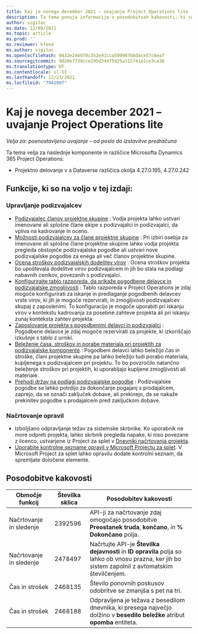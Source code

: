 ```yaml
---
title: Kaj je novega december 2021 – uvajanje Project Operations lite
description: Ta tema ponuja informacije o posodobitvah kakovosti, ki so na voljo v izdaji različice Project Operations lite decembra 2021.
author: sigitac
ms.date: 12/09/2021
ms.topic: article
ms.prod: ''
ms.reviewer: kfend
ms.author: sigitac
ms.openlocfilehash: 0432e2d4970c352e91cca589987bbdace57c6eaf
ms.sourcegitcommit: 9d20e7738cce195d344f5925a115741a1ce3ca36
ms.translationtype: HT
ms.contentlocale: sl-SI
ms.lasthandoff: 12/21/2021
ms.locfileid: "7942997"
---
```

# <a name="whats-new-december-2021---project-operations-lite-deployment"></a>Kaj je novega december 2021 – uvajanje Project Operations lite

_Velja za: poenostavljeno uvajanje – od posla do izstavitve predračuna_

Ta tema velja za naslednje komponente in različice Microsofta Dynamics 365 Project Operations:

- Projektno delovanje v a Dataverse različica okolja 4.27.0.195, 4.27.0.242


## <a name="features-included-in-this-release"></a>Funkcije, ki so na voljo v tej izdaji:

### <a name="subcontract-management"></a>Upravljanje podizvajalcev 

- [Podizvajalec članov projektne skupine](../subcontracting/subcontracting-project-team-members.md) : Vodja projekta lahko ustvari imenovane ali splošne člane ekipe s podizvajalci in podizvajalci, da vpliva na kadrovanje in oceno.
- [Možnosti podizvajalcev za člane projektne skupine](../subcontracting/subcon-options.md) : Pri izbiri osebja za imenovane ali splošne člane projektne skupine lahko vodja projekta pregleda obstoječe podizvajalske pogodbe ali ustvari nove podizvajalske pogodbe za enega ali več članov projektne skupine. 
- [Ocena stroškov podizvajalskih dodelitev virov](../subcontracting/costing-subcon-ra.md) : Ocena stroškov projekta bo upoštevala dodelitve virov podizvajalcem in jih bo stala na podlagi nabavnih cenikov, povezanih s podizvajalci. 
- [Konfigurirajte tablo razporeda, da prikaže pogodbene delavce in podizvajalske zmogljivosti](../subcontracting/configure-sb-subcon.md) : Tablo razporeda v Project Operations je zdaj mogoče konfigurirati za iskanje in predlaganje pogodbenih delavcev vrste virov, ki jih je mogoče rezervirati, in zmogljivosti podizvajalcev skupaj z zaposlenimi. To konfiguracijo je mogoče uporabiti pri iskanju virov v kontekstu kadrovanja za posebne zahteve projekta ali pri iskanju zunaj konteksta zahtev projekta.
- [Zaposlovanje projekta s pogodbenimi delavci in podizvajalci](../subcontracting/staffing-cw.md) : Pogodbene delavce je zdaj mogoče rezervirati za projekte, ki izkoriščajo izkušnje s tablo z urniki.
- [Beleženje časa, stroškov in porabe materiala pri projektih za podizvajalske komponente](../subcontracting/recording-subcon-actuals.md) : Pogodbeni delavci lahko beležijo čas in stroške, člani projektne skupine pa lahko beležijo tudi porabo materiala, kupljenega s podizvajalcem pri projektu. To bo povzročilo natančno beleženje stroškov pri projektih, ki uporabljajo kupljene zmogljivosti ali materiale.
- [Prehodi držav na podlagi podizvajalske pogodbe](../subcontracting/subcon-states.md) : Podizvajalske pogodbe se lahko potrdijo za dokončanje pogajanj s prodajalcem, zaprejo, da se označi zaključek dobave, ali prekinejo, da se nakaže prekinitev pogodbe s prodajalcem pred zaključkom dobave.

### <a name="task-planning"></a>Načrtovanje opravil
- Izboljšano odpravljanje težav za sistemske skrbnike. Ko uporabnik ne more odpreti projekta, lahko skrbnik pregleda napake, ki niso povezane z licenco, ustvarjene iz Project za splet v [Dnevniki načrtovanja projekta](../../project-management/schedule-api-logs.md).
- [Uporabite kontrolne sezname opravil v Microsoft Projectu za splet](https://support.microsoft.com/en-us/office/use-task-checklists-in-microsoft-project-for-the-web-c69bcf73-5c75-4ad3-9893-6d6f92360e9c). V Microsoft Project za splet lahko opravilu dodate kontrolni seznam, da spremljate določene elemente.

## <a name="quality-updates"></a>Posodobitve kakovosti

| **Območje funkcij** | **Številka sklica** | **Posodobitev kakovosti** |
| --- | --- | --- |
| Načrtovanje in sledenje | 2392596 | API-ji za načrtovanje zdaj omogočajo posodobitve **Preostanek truda**, **končano**, in **% Dokončano** polja. |
| Načrtovanje in sledenje | 2478497 | Načrtujte API-je **Številka dejavnosti** in **ID opravila** polja so lahko ob vnosu prazna, ker jih bo sistem zapolnil z avtomatskim številčenjem.|
| Čas in strošek | 2468135 | Število ponovnih poskusov odobritve se zmanjša s pet na tri. |
| Čas in strošek | 2468188 | Odpravljena je težava z besedilom dnevnika, ki presega največjo dolžino v **besedilo beležke** atribut **opomba** entiteta. |
